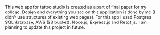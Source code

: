 This web app for tattoo studio is created as a part of final paper for my college. 
Design and everything you see on this application is done by me (I didn't use structures of existing web pages).
For this app I used Postgres SQL database, AWS (S3 bucket), Node.js, Express.js and React.js.
I am planning to update this project in future.
